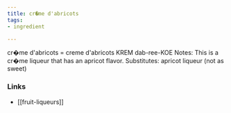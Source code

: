 ```yaml
---
title: cr�me d'abricots
tags:
- ingredient

---
```

cr�me d'abricots = creme d'abricots KREM dab-ree-KOE Notes: This is a cr�me liqueur that has an apricot flavor. Substitutes: apricot liqueur (not as sweet)

### Links

* [[fruit-liqueurs]]

